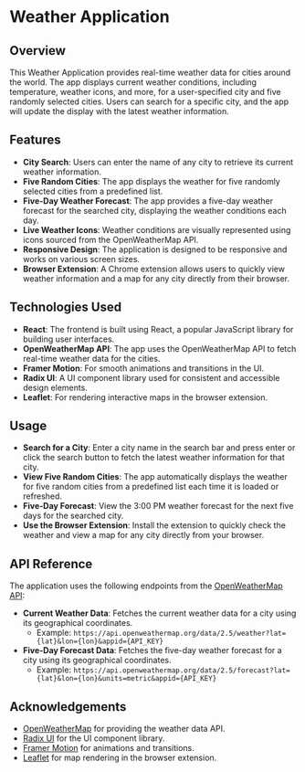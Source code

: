 # Weather Application

## Overview

This Weather Application provides real-time weather data for cities around the world. The app displays current weather conditions, including temperature, weather icons, and more, for a user-specified city and five randomly selected cities. Users can search for a specific city, and the app will update the display with the latest weather information.

## Features

- **City Search**: Users can enter the name of any city to retrieve its current weather information.
- **Five Random Cities**: The app displays the weather for five randomly selected cities from a predefined list.
- **Five-Day Weather Forecast**: The app provides a five-day weather forecast for the searched city, displaying the weather conditions each day.
- **Live Weather Icons**: Weather conditions are visually represented using icons sourced from the OpenWeatherMap API.
- **Responsive Design**: The application is designed to be responsive and works on various screen sizes.
- **Browser Extension**: A Chrome extension allows users to quickly view weather information and a map for any city directly from their browser.

## Technologies Used

- **React**: The frontend is built using React, a popular JavaScript library for building user interfaces.
- **OpenWeatherMap API**: The app uses the OpenWeatherMap API to fetch real-time weather data for the cities.
- **Framer Motion**: For smooth animations and transitions in the UI.
- **Radix UI**: A UI component library used for consistent and accessible design elements.
- **Leaflet**: For rendering interactive maps in the browser extension.

## Usage

- **Search for a City**: Enter a city name in the search bar and press enter or click the search button to fetch the latest weather information for that city.
- **View Five Random Cities**: The app automatically displays the weather for five random cities from a predefined list each time it is loaded or refreshed.
- **Five-Day Forecast**: View the 3:00 PM weather forecast for the next five days for the searched city.
- **Use the Browser Extension**: Install the extension to quickly check the weather and view a map for any city directly from your browser.

## API Reference

The application uses the following endpoints from the [OpenWeatherMap API](https://openweathermap.org/api):

- **Current Weather Data**: Fetches the current weather data for a city using its geographical coordinates.
  - Example: `https://api.openweathermap.org/data/2.5/weather?lat={lat}&lon={lon}&appid={API_KEY}`
- **Five-Day Forecast Data**: Fetches the five-day weather forecast for a city using its geographical coordinates.
  - Example: `https://api.openweathermap.org/data/2.5/forecast?lat={lat}&lon={lon}&units=metric&appid={API_KEY}`

## Acknowledgements

- [OpenWeatherMap](https://openweathermap.org/) for providing the weather data API.
- [Radix UI](https://radix-ui.com/) for the UI component library.
- [Framer Motion](https://www.framer.com/motion/) for animations and transitions.
- [Leaflet](https://leafletjs.com/) for map rendering in the browser extension.
